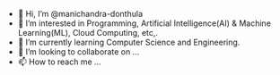 - 👋 Hi, I’m @manichandra-donthula
- 👀 I’m interested in Programming, Artificial Intelligence(AI) & Machine Learning(ML), Cloud Computing, etc,.
- 🌱 I’m currently learning Computer Science and Engineering.
- 💞️ I’m looking to collaborate on <!--- Not Decided Yet.--->...
- 📫 How to reach me <!---LinkedIn, Instagram, GMail.--->...

<!---
manichandra-donthula/manichandra-donthula is a ✨ special ✨ repository because its `README.md` (this file) appears on your GitHub profile.
You can click the Preview link to take a look at your changes.
--->
